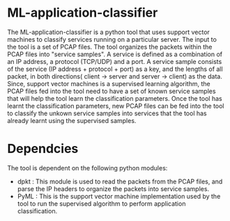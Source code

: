 ML-application-classifier
==================
The ML-application-classifier is a python tool that uses support vector machines to
classify services running on a particular server. The input to the tool is a set of PCAP
files. The tool organizes the packets within the PCAP files into "service
samples". A service is defined as a combination of an IP address, a protocol
(TCP/UDP) and a port. A service sample consists of the service (IP address + protocol +
port) as a key, and the lengths of all packet, in both directions( client -> server
and server -> client)  as the data. Since, support vector machines is a
supervised learning algorithm, the PCAP files fed into the tool need to have a
set of known service samples that will help the tool learn the classification
parameters. Once the tool has learnt the classification parameters, new PCAP
files can be fed into the tool to classify the unkown service samples into
services that the tool has already learnt using the supervised samples.

Dependcies
==========
The tool is dependent on the following python modules:
* dpkt : This module is used to read the packets from the PCAP files, and parse
  the IP headers to organize the packets into service samples.
* PyML : This is the support vector machine implementation used by the tool to
  run the supervised algorithm to perform application classification.


